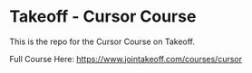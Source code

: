 # Takeoff - Cursor Course

This is the repo for the Cursor Course on Takeoff.

Full Course Here: https://www.jointakeoff.com/courses/cursor
